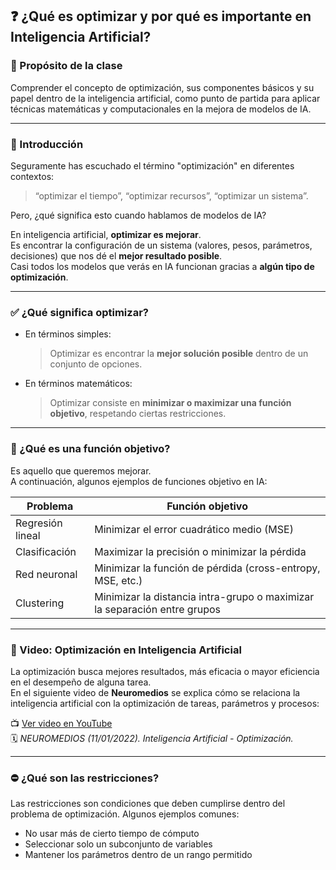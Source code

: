 ## ❓ ¿Qué es optimizar y por qué es importante en Inteligencia Artificial?

### 🎯 Propósito de la clase

Comprender el concepto de optimización, sus componentes básicos y su papel dentro de la inteligencia artificial, como punto de partida para aplicar técnicas matemáticas y computacionales en la mejora de modelos de IA.

---

### 📌 Introducción

Seguramente has escuchado el término "optimización" en diferentes contextos:  
> “optimizar el tiempo”, “optimizar recursos”, “optimizar un sistema”.

Pero, ¿qué significa esto cuando hablamos de modelos de IA?

En inteligencia artificial, **optimizar es mejorar**.  
Es encontrar la configuración de un sistema (valores, pesos, parámetros, decisiones) que nos dé el **mejor resultado posible**.  
Casi todos los modelos que verás en IA funcionan gracias a **algún tipo de optimización**.

---

### ✅ ¿Qué significa optimizar?

- En términos simples:  
  > Optimizar es encontrar la **mejor solución posible** dentro de un conjunto de opciones.

- En términos matemáticos:  
  > Optimizar consiste en **minimizar o maximizar una función objetivo**, respetando ciertas restricciones.

---

### 🎯 ¿Qué es una función objetivo?

Es aquello que queremos mejorar.  
A continuación, algunos ejemplos de funciones objetivo en IA:

| Problema        | Función objetivo                                           |
|-----------------|------------------------------------------------------------|
| Regresión lineal| Minimizar el error cuadrático medio (MSE)                 |
| Clasificación   | Maximizar la precisión o minimizar la pérdida             |
| Red neuronal    | Minimizar la función de pérdida (cross-entropy, MSE, etc.)|
| Clustering      | Minimizar la distancia intra-grupo o maximizar la separación entre grupos |

---

### 🎥 Video: Optimización en Inteligencia Artificial

La optimización busca mejores resultados, más eficacia o mayor eficiencia en el desempeño de alguna tarea.  
En el siguiente video de **Neuromedios** se explica cómo se relaciona la inteligencia artificial con la optimización de tareas, parámetros y procesos:

📺 [Ver video en YouTube](https://youtu.be/_GvdjMOudEc)  
🗓️ *NEUROMEDIOS (11/01/2022). Inteligencia Artificial - Optimización.*

---

### ⛔ ¿Qué son las restricciones?

Las restricciones son condiciones que deben cumplirse dentro del problema de optimización. Algunos ejemplos comunes:

- No usar más de cierto tiempo de cómputo
- Seleccionar solo un subconjunto de variables
- Mantener los parámetros dentro de un rango permitido
